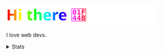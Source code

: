 ### ![Hi there](./greeding.svg)

I love web devs.

<details>

  <summary>Stats</summary>

  <p>
    <img align="left" src="https://github-readme-stats.vercel.app/api?username=ygkn&show_icons=true&count_private=true" alt="ygkn's GitHub stats" />
    <img align="left" src="https://github-readme-stats.vercel.app/api/top-langs/?username=ygkn&langs_count=10" alt="Most used languages" />
  </p>

</details>
